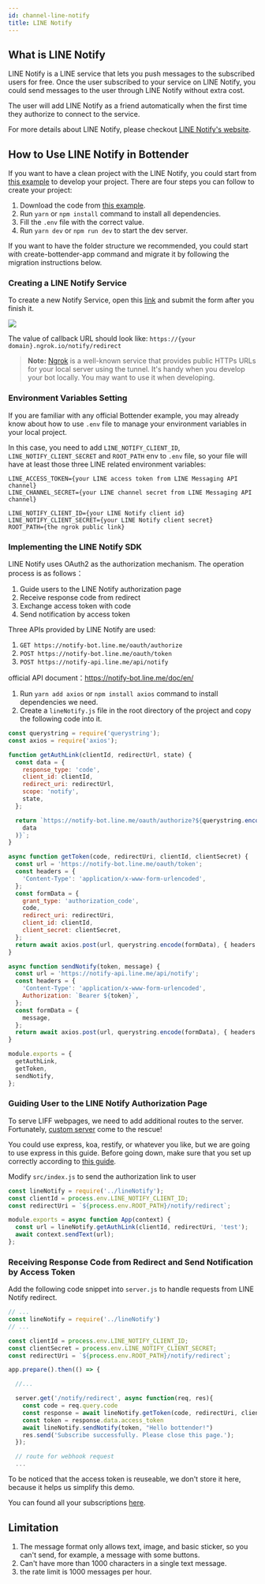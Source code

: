 ```yaml
---
id: channel-line-notify
title: LINE Notify
---
```


## What is LINE Notify

LINE Notify is a LINE service that lets you push messages to the subscribed users for free. Once the user subscribed to your service on LINE Notify, you could send messages to the user through LINE Notify without extra cost.

The user will add LINE Notify as a friend automatically when the first time they authorize to connect to the service.

For more details about LINE Notify, please checkout [LINE Notify's website](https://notify-bot.line.me).

## How to Use LINE Notify in Bottender

If you want to have a clean project with the LINE Notify, you could start from [this example](https://github.com/Yoctol/bottender/tree/master/examples/line-notify) to develop your project. There are four steps you can follow to create your project:

1. Download the code from [this example](https://github.com/Yoctol/bottender/tree/master/examples/line-notify).
2. Run `yarn` or `npm install` command to install all dependencies.
3. Fill the `.env` file with the correct value.
4. Run `yarn dev` or `npm run dev` to start the dev server.

If you want to have the folder structure we recommended, you could start with create-bottender-app command and migrate it by following the migration instructions below.

### Creating a LINE Notify Service

To create a new Notify Service, open this [link](https://notify-bot.line.me/my/services/new) and submit the form after you finish it.

![](https://user-images.githubusercontent.com/3382565/74317707-da4baa80-4db6-11ea-93b0-68b5e6f2c8a9.png)

The value of callback URL should look like: `https://{your domain}.ngrok.io/notify/redirect`

> **Note:** [Ngrok](https://ngrok.com/) is a well-known service that provides public HTTPs URLs for your local server using the tunnel. It's handy when you develop your bot locally. You may want to use it when developing.

### Environment Variables Setting

If you are familiar with any official Bottender example, you may already know about how to use `.env` file to manage your environment variables in your local project.

In this case, you need to add `LINE_NOTIFY_CLIENT_ID`, `LINE_NOTIFY_CLIENT_SECRET` and `ROOT_PATH` env to `.env` file, so your file will have at least those three LINE related environment variables:

```
LINE_ACCESS_TOKEN={your LINE access token from LINE Messaging API channel}
LINE_CHANNEL_SECRET={your LINE channel secret from LINE Messaging API channel}

LINE_NOTIFY_CLIENT_ID={your LINE Notify client id}
LINE_NOTIFY_CLIENT_SECRET={your LINE Notify client secret}
ROOT_PATH={the ngrok public link}
```

### Implementing the LINE Notify SDK

LINE Notify uses OAuth2 as the authorization mechanism. The operation process is as follows：

1. Guide users to the LINE Notify authorization page
2. Receive response code from redirect
3. Exchange access token with code
4. Send notification by access token

Three APIs provided by LINE Notify are used:

1. `GET https://notify-bot.line.me/oauth/authorize`
2. `POST https://notify-bot.line.me/oauth/token`
3. `POST https://notify-api.line.me/api/notify`

official API document：https://notify-bot.line.me/doc/en/

1. Run `yarn add axios` or `npm install axios` command to install dependencies we need.
2. Create a `lineNotify.js` file in the root directory of the project and copy the following code into it.

```js
const querystring = require('querystring');
const axios = require('axios');

function getAuthLink(clientId, redirectUrl, state) {
  const data = {
    response_type: 'code',
    client_id: clientId,
    redirect_uri: redirectUrl,
    scope: 'notify',
    state,
  };

  return `https://notify-bot.line.me/oauth/authorize?${querystring.encode(
    data
  )}`;
}

async function getToken(code, redirectUri, clientId, clientSecret) {
  const url = 'https://notify-bot.line.me/oauth/token';
  const headers = {
    'Content-Type': 'application/x-www-form-urlencoded',
  };
  const formData = {
    grant_type: 'authorization_code',
    code,
    redirect_uri: redirectUri,
    client_id: clientId,
    client_secret: clientSecret,
  };
  return await axios.post(url, querystring.encode(formData), { headers });
}

async function sendNotify(token, message) {
  const url = 'https://notify-api.line.me/api/notify';
  const headers = {
    'Content-Type': 'application/x-www-form-urlencoded',
    Authorization: `Bearer ${token}`,
  };
  const formData = {
    message,
  };
  return await axios.post(url, querystring.encode(formData), { headers });
}

module.exports = {
  getAuthLink,
  getToken,
  sendNotify,
};
```

### Guiding User to the LINE Notify Authorization Page

To serve LIFF webpages, we need to add additional routes to the server. Fortunately, [custom server](advanced-guides-custom-server#the-concept) come to the rescue!

You could use express, koa, restify, or whatever you like, but we are going to use express in this guide. Before going down, make sure that you set up correctly according to [this guide](advanced-guides-custom-server#express).

Modify `src/index.js` to send the authorization link to user

```js
const lineNotify = require('../lineNotify');
const clientId = process.env.LINE_NOTIFY_CLIENT_ID;
const redirectUri = `${process.env.ROOT_PATH}/notify/redirect`;

module.exports = async function App(context) {
  const url = lineNotify.getAuthLink(clientId, redirectUri, 'test');
  await context.sendText(url);
};
```

### Receiving Response Code from Redirect and Send Notification by Access Token

Add the following code snippet into `server.js` to handle requests from LINE Notify redirect.

```js
// ...
const lineNotify = require('../lineNotify')
// ...

const clientId = process.env.LINE_NOTIFY_CLIENT_ID;
const clientSecret = process.env.LINE_NOTIFY_CLIENT_SECRET;
const redirectUri = `${process.env.ROOT_PATH}/notify/redirect`;

app.prepare().then(() => {

  //...

  server.get('/notify/redirect', async function(req, res){
    const code = req.query.code
    const response = await lineNotify.getToken(code, redirectUri, clientId, clientSecret)
    const token = response.data.access_token
    await lineNotify.sendNotify(token, "Hello bottender!")
    res.send('Subscribe successfully. Please close this page.');
  });

  // route for webhook request
  ...
```

To be noticed that the access token is reuseable, we don't store it here, because it helps us simplify this demo.

You can found all your subscriptions [here](https://notify-bot.line.me/my/).

## Limitation

1. The message format only allows text, image, and basic sticker, so you can't send, for example, a message with some buttons.
2. Can't have more than 1000 characters in a single text message.
3. the rate limit is 1000 messages per hour.
